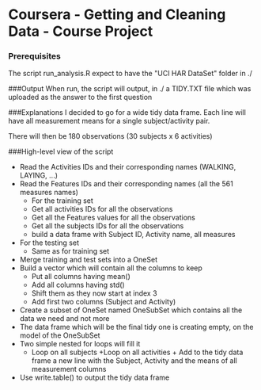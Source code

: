 # Coursera - Getting and Cleaning Data - Course Project

### Prerequisites
The script run_analysis.R expect to have the "UCI HAR DataSet" folder in ./

###Output
When run, the script will output, in ./ a TIDY.TXT file which was uploaded as the answer to the first question

###Explanations
I decided to go for a wide tidy data frame.
Each line will have all measurement means for a single subject/activity pair.

There will then be 180 observations (30 subjects x 6 activities)

###High-level view of the script

* Read the Activities IDs and their corresponding names (WALKING, LAYING, ...)
* Read the Features IDs and their corresponding names (all the 561 measures names)
    + For the training set
    + Get all activities IDs for all the observations
    + Get all the Features values for all the observations
    + Get all the subjects IDs for all the observations
    + build a data frame with Subject ID, Activity name, all measures
* For the testing set
    + Same as for training set
* Merge training and test sets into a OneSet
* Build a vector which will contain all the columns to keep
    + Put all columns having mean()
    + Add all columns having std()
    + Shift them as they now start at index 3
    + Add first two columns (Subject and Activity)
* Create a subset of OneSet named OneSubSet which contains all the data we need and not more
* The data frame which will be the final tidy one is creating empty, on the model of the OneSubSet
* Two simple nested for loops will fill it
    + Loop on all subjects
        +Loop on all activities
            + Add to the tidy data frame a new line with the Subject, Activity and the means of all measurement columns
* Use write.table() to output the tidy data frame
